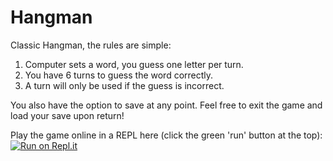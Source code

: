 # Hangman

Classic Hangman, the rules are simple:

1. Computer sets a word, you guess one letter per turn.
2. You have 6 turns to guess the word correctly.
3. A turn will only be used if the guess is incorrect.

You also have the option to save at any point. Feel free to exit the game and load your save upon return!


Play the game online in a REPL here (click the green 'run' button at the top): [![Run on Repl.it](https://repl.it/badge/github/Kfollen93/Hangman)](https://repl.it/github/Kfollen93/Hangman)